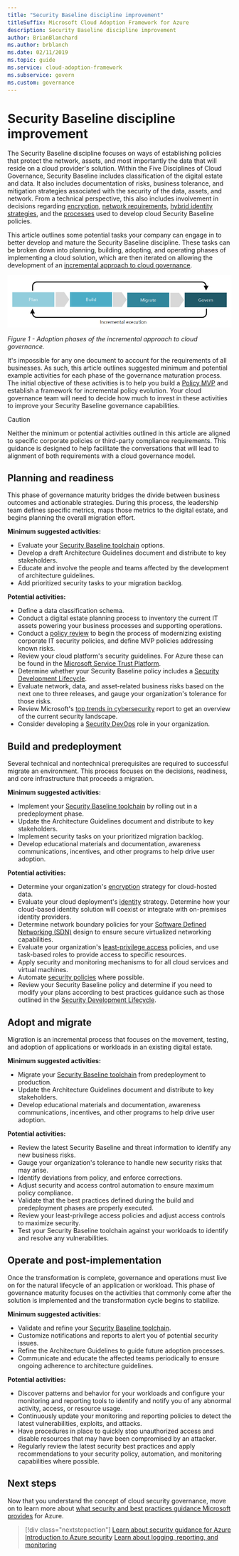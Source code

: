 ```yaml
---
title: "Security Baseline discipline improvement"
titleSuffix: Microsoft Cloud Adoption Framework for Azure
description: Security Baseline discipline improvement
author: BrianBlanchard
ms.author: brblanch
ms.date: 02/11/2019
ms.topic: guide
ms.service: cloud-adoption-framework
ms.subservice: govern
ms.custom: governance
---
```


# Security Baseline discipline improvement

The Security Baseline discipline focuses on ways of establishing policies that protect the network, assets, and most importantly the data that will reside on a cloud provider's solution. Within the Five Disciplines of Cloud Governance, Security Baseline includes classification of the digital estate and data. It also includes documentation of risks, business tolerance, and mitigation strategies associated with the security of the data, assets, and network. From a technical perspective, this also includes involvement in decisions regarding [encryption](../../decision-guides/encryption/index.md), [network requirements](../../decision-guides/software-defined-network/index.md), [hybrid identity strategies](../../decision-guides/identity/index.md), and the [processes](compliance-processes.md) used to develop cloud Security Baseline policies.

This article outlines some potential tasks your company can engage in to better develop and mature the Security Baseline discipline. These tasks can be broken down into planning, building, adopting, and operating phases of implementing a cloud solution, which are then iterated on allowing the development of an [incremental approach to cloud governance](../journeys/index.md#an-incremental-approach-to-cloud-governance).

![Four phases of adoption](../../_images/adoption-phases.png)

*Figure 1 - Adoption phases of the incremental approach to cloud governance.*

It's impossible for any one document to account for the requirements of all businesses. As such, this article outlines suggested minimum and potential example activities for each phase of the governance maturation process. The initial objective of these activities is to help you build a [Policy MVP](../journeys/index.md#an-incremental-approach-to-cloud-governance) and establish a framework for incremental policy evolution. Your cloud governance team will need to decide how much to invest in these activities to improve your Security Baseline governance capabilities.

> [!CAUTION]
> Neither the minimum or potential activities outlined in this article are aligned to specific corporate policies or third-party compliance requirements. This guidance is designed to help facilitate the conversations that will lead to alignment of both requirements with a cloud governance model.

## Planning and readiness

This phase of governance maturity bridges the divide between business outcomes and actionable strategies. During this process, the leadership team defines specific metrics, maps those metrics to the digital estate, and begins planning the overall migration effort.

**Minimum suggested activities:**

- Evaluate your [Security Baseline toolchain](toolchain.md) options.
- Develop a draft Architecture Guidelines document and distribute to key stakeholders.
- Educate and involve the people and teams affected by the development of architecture guidelines.
- Add prioritized security tasks to your migration backlog.

**Potential activities:**

- Define a data classification schema.
- Conduct a digital estate planning process to inventory the current IT assets powering your business processes and supporting operations.
- Conduct a [policy review](../../governance/policy-compliance/what-is-a-cloud-policy-review.md) to begin the process of modernizing existing corporate IT security policies, and define MVP policies addressing known risks.
- Review your cloud platform's security guidelines. For Azure these can be found in the [Microsoft Service Trust Platform](https://www.microsoft.com/trustcenter/stp/default.aspx).
- Determine whether your Security Baseline policy includes a [Security Development Lifecycle](https://www.microsoft.com/securityengineering/sdl).
- Evaluate network, data, and asset-related business risks based on the next one to three releases, and gauge your organization's tolerance for those risks.
- Review Microsoft's [top trends in cybersecurity](https://www.microsoft.com/security/operations/security-intelligence-report) report to get an overview of the current security landscape.
- Consider developing a [Security DevOps](https://www.microsoft.com/en-us/securityengineering/devsecops) role in your organization.

<!-- "en-us" location is required for the URL above. -->

## Build and predeployment

Several technical and nontechnical prerequisites are required to successful migrate an environment. This process focuses on the decisions, readiness, and core infrastructure that proceeds a migration.

**Minimum suggested activities:**

- Implement your [Security Baseline toolchain](toolchain.md) by rolling out in a predeployment phase.
- Update the Architecture Guidelines document and distribute to key stakeholders.
- Implement security tasks on your prioritized migration backlog.
- Develop educational materials and documentation, awareness communications, incentives, and other programs to help drive user adoption.

**Potential activities:**

- Determine your organization's [encryption](../../decision-guides/encryption/index.md) strategy for cloud-hosted data.
- Evaluate your cloud deployment's [identity](../../decision-guides/identity/index.md) strategy. Determine how your cloud-based identity solution will coexist or integrate with on-premises identity providers.
- Determine network boundary policies for your [Software Defined Networking (SDN)](../../decision-guides/software-defined-network/index.md) design to ensure secure virtualized networking capabilities.
- Evaluate your organization's [least-privilege access](/azure/active-directory/users-groups-roles/roles-delegate-by-task) policies, and use task-based roles to provide access to specific resources.
- Apply security and monitoring mechanisms to for all cloud services and virtual machines.
- Automate [security policies](../../decision-guides/policy-enforcement/index.md) where possible.
- Review your Security Baseline policy and determine if you need to modify your plans according to best practices guidance such as those outlined in the [Security Development Lifecycle](https://www.microsoft.com/securityengineering/sdl).

## Adopt and migrate

Migration is an incremental process that focuses on the movement, testing, and adoption of applications or workloads in an existing digital estate.

**Minimum suggested activities:**

- Migrate your [Security Baseline toolchain](toolchain.md) from predeployment to production.
- Update the Architecture Guidelines document and distribute to key stakeholders.
- Develop educational materials and documentation, awareness communications, incentives, and other programs to help drive user adoption.

**Potential activities:**

- Review the latest Security Baseline and threat information to identify any new business risks.
- Gauge your organization's tolerance to handle new security risks that may arise.
- Identify deviations from policy, and enforce corrections.
- Adjust security and access control automation to ensure maximum policy compliance.
- Validate that the best practices defined during the build and predeployment phases are properly executed.
- Review your least-privilege access policies and adjust access controls to maximize security.
- Test your Security Baseline toolchain against your workloads to identify and resolve any vulnerabilities.

## Operate and post-implementation

Once the transformation is complete, governance and operations must live on for the natural lifecycle of an application or workload. This phase of governance maturity focuses on the activities that commonly come after the solution is implemented and the transformation cycle begins to stabilize.

**Minimum suggested activities:**

- Validate and refine your [Security Baseline toolchain](toolchain.md).
- Customize notifications and reports to alert you of potential security issues.
- Refine the Architecture Guidelines to guide future adoption processes.
- Communicate and educate the affected teams periodically to ensure ongoing adherence to architecture guidelines.

**Potential activities:**

- Discover patterns and behavior for your workloads and configure your monitoring and reporting tools to identify and notify you of any abnormal activity, access, or resource usage.
- Continuously update your monitoring and reporting policies to detect the latest vulnerabilities, exploits, and attacks.
- Have procedures in place to quickly stop unauthorized access and disable resources that may have been compromised by an attacker.
- Regularly review the latest security best practices and apply recommendations to your security policy, automation, and monitoring capabilities where possible.

## Next steps

Now that you understand the concept of cloud security governance, move on to learn more about [what security and best practices guidance Microsoft provides](azure-security-guidance.md) for Azure.

> [!div class="nextstepaction"]
> [Learn about security guidance for Azure](azure-security-guidance.md)
> [Introduction to Azure security](/azure/security/azure-security)
> [Learn about logging, reporting, and monitoring](../../decision-guides/log-and-report/index.md)
